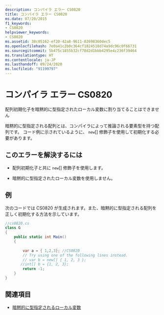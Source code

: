 ```yaml
---
description: コンパイラ エラー CS0820
title: コンパイラ エラー CS0820
ms.date: 07/20/2015
f1_keywords:
- CS0820
helpviewer_keywords:
- CS0820
ms.assetid: 38c05162-ef20-42a8-9611-02698360dec5
ms.openlocfilehash: 7e0a41c2b0c364cf1824518d74a9dc96c0f66731
ms.sourcegitcommit: 5b475c1855b32cf78d2d1bbb4295e4c236f39464
ms.translationtype: HT
ms.contentlocale: ja-JP
ms.lasthandoff: 09/24/2020
ms.locfileid: "91199797"
---
```

# <a name="compiler-error-cs0820"></a>コンパイラ エラー CS0820

配列初期化子を暗黙的に型指定されたローカル変数に割り当てることはできません  
  
 暗黙的に型指定される配列とは、コンパイラによって推論される要素型を持つ配列です。 コード例に示されているように、 `new`[] 修飾子を使用して初期化する必要があります。  
  
## <a name="to-correct-this-error"></a>このエラーを解決するには  
  
- 配列初期化子と共に `new`[] 修飾子を使用します。  
  
- 暗黙的に型指定されたローカル変数を使用しません。  
  
## <a name="example"></a>例  

 次のコードでは CS0820 が生成されます。また、暗黙的に型指定される配列を正しく初期化する方法を示しています。  
  
```csharp  
//cs0820.cs  
class G  
{  
    public static int Main()  
    {  
  
        var a = { 1,2,3}; //CS0820  
        // Try using one of the following lines instead.  
        // var b = new[] { 1, 2, 3 };
       //int[] b = {1, 2, 3};  
        return -1;  
    }  
}  
```  
  
## <a name="see-also"></a>関連項目

- [暗黙的に型指定されるローカル変数](../programming-guide/classes-and-structs/implicitly-typed-local-variables.md)
